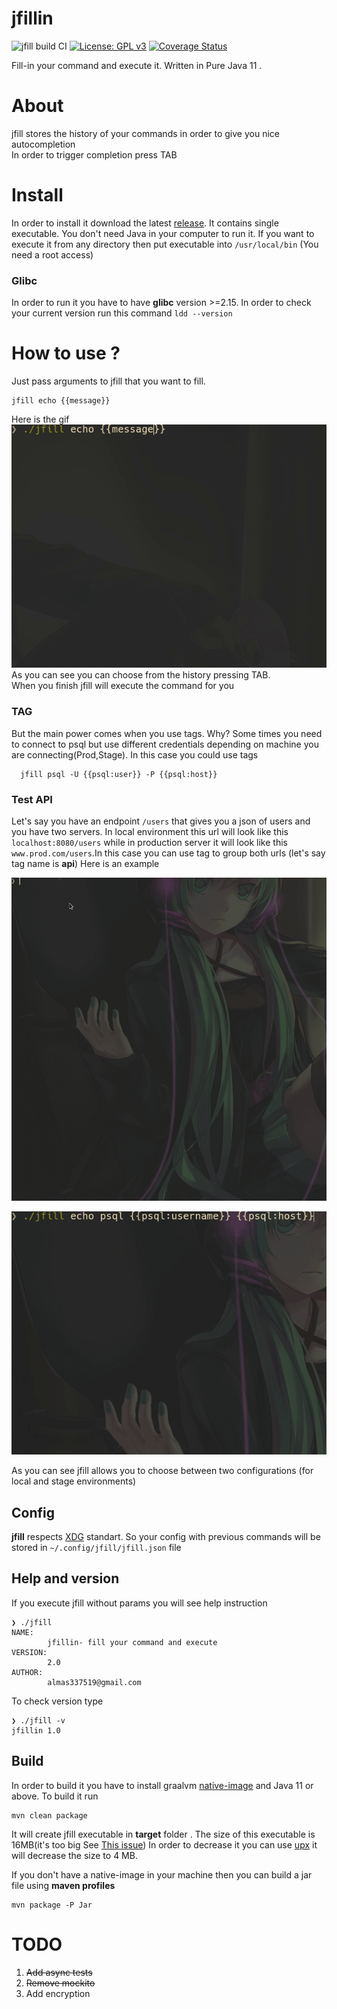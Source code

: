 # jfillin
 ![jfill build CI](https://github.com/strogiyotec/jfillin/workflows/jfill%20build%20CI/badge.svg?branch=master)
 [![License: GPL v3](https://img.shields.io/badge/License-GPLv3-blue.svg)](https://raw.githubusercontent.com/strogiyotec/jfillin/master/LICENSE)
 [![Coverage Status](https://coveralls.io/repos/github/strogiyotec/jfillin/badge.svg)](https://coveralls.io/github/strogiyotec/jfillin)
 
 Fill-in your command and execute it. Written in Pure Java 11 .

# About
jfill stores the history of your commands in order to give you nice autocompletion\
In order to trigger completion press TAB

# Install
In order to install it download the latest [release](https://github.com/strogiyotec/jfillin/releases/tag/1).
It contains single executable. You don't need Java in your computer to run it.
If you want to execute it from any directory then put executable into `/usr/local/bin` (You need a root access)

### Glibc
In order to run it you have to have **glibc** version >=2.15.
In order to check your current version run this command `ldd --version`

# How to use ? 

Just pass arguments to jfill that you want to fill.

```
jfill echo {{message}} 
```

Here is the gif\
![Gif1](https://raw.githubusercontent.com/strogiyotec/jfillin/master/images/notTag.gif) \
As you can see you can choose from the history pressing TAB.\
When you finish jfill will execute the command for you

### TAG
But the main power comes when you use tags. Why?
Some times you need to connect to psql but use different credentials depending
on machine you are connecting(Prod,Stage).
In this case you could use tags

```
  jfill psql -U {{psql:user}} -P {{psql:host}}
```

### Test API
Let's say you have an endpoint `/users` that gives you a json of users and you have two servers.
In local environment this url will look like this `localhost:8080/users` while
in production server it will look like this `www.prod.com/users`.In this case you can
use tag to group both urls (let's say tag name is **api**)
Here is an example

![Curl](https://raw.githubusercontent.com/strogiyotec/jfillin/master/images/curl.gif)


![Gif1](https://raw.githubusercontent.com/strogiyotec/jfillin/master/images/tag.gif)

As you can see jfill allows you to choose between two configurations (for local and stage environments)

## Config

**jfill** respects [XDG](https://specifications.freedesktop.org/basedir-spec/basedir-spec-latest.html) standart. So your config 
with previous commands will be stored in `~/.config/jfill/jfill.json` file

## Help and version
If you execute jfill without params you will see help instruction

```
❯ ./jfill 
NAME:
        jfillin- fill your command and execute
VERSION:
        2.0
AUTHOR:
        almas337519@gmail.com

```

To check version type

```
❯ ./jfill -v
jfillin 1.0
```

## Build
In order to build it you have to install graalvm [native-image](https://www.graalvm.org/docs/reference-manual/native-image/) and Java 11 or above.
To build it run 
```
mvn clean package
```
It will create jfill executable in **target** folder . The size of this executable is 16MB(it's too big See [This issue](https://github.com/oracle/graal/issues/287))
In order to decrease it you can use [upx](https://github.com/upx/upx) it will decrease the size to 4 MB.

If you don't have a native-image in your machine then you can build a jar file using **maven profiles**
```
mvn package -P Jar
```

# TODO
1. ~~Add async tests~~
2. ~~Remove mockito~~
3. Add encryption
